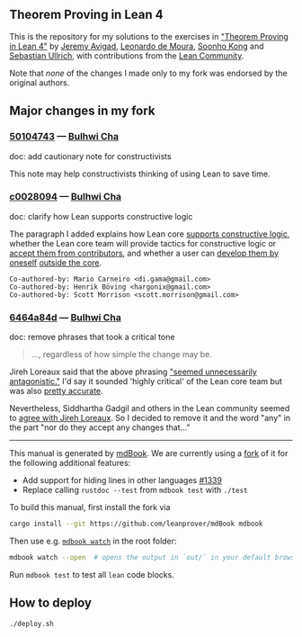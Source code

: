 Theorem Proving in Lean 4
-----------------------

This is the repository for my solutions to the exercises in ["Theorem Proving in Lean 4"][tpil] by
[Jeremy Avigad][ja], [Leonardo de Moura][ldm], [Soonho Kong][sk] and [Sebastian Ullrich][su], with
contributions from the [Lean Community][lean-comm].

Note that *none* of the changes I made only to my fork was endorsed by the original authors.

[tpil]: https://lean-lang.org/theorem_proving_in_lean4/title_page.html
[ja]: https://www.andrew.cmu.edu/user/avigad/
[ldm]: https://leodemoura.github.io/about.html
[sk]: https://soonhokong.github.io/
[su]: https://sebasti.a.nullri.ch/
[lean-comm]: https://leanprover-community.github.io/

## Major changes in my fork

### [50104743](https://git.sr.ht/~chabulhwi/theorem_proving_in_lean4/commit/50104743de63ed2f0554ab63ae0792ae46b5b189) — [Bulhwi Cha](https://git.sr.ht/~chabulhwi/)

doc: add cautionary note for constructivists

This note may help constructivists thinking of using Lean to save time.

### [c0028094](https://git.sr.ht/~chabulhwi/theorem_proving_in_lean4/commit/c002809407f9e82870a72d18886ec36dbffc893c) — [Bulhwi Cha](https://git.sr.ht/~chabulhwi/)

doc: clarify how Lean supports constructive logic

The paragraph I added explains how Lean core [supports constructive
logic][classical-tactics], whether the Lean core team will provide
tactics for constructive logic or [accept them from
contributors][not-priority], and whether a user can [develop them by
oneself][not-stopping] [outside the core][possible].

[classical-tactics]: https://leanprover.zulipchat.com/#narrow/stream/348111-std4/topic/Movement.20from.20Std.20to.20Init/near/430339840
[not-priority]: https://leanprover.zulipchat.com/#narrow/stream/348111-std4/topic/How.20classical.20is.20std4.3F/near/383780177
[not-stopping]: https://leanprover.zulipchat.com/#narrow/stream/270676-lean4/topic/constructive.20tactic.20mode.20in.20lean/near/431685357
[possible]: https://leanprover.zulipchat.com/#narrow/stream/270676-lean4/topic/constructive.20tactic.20mode.20in.20lean/near/431714863

    Co-authored-by: Mario Carneiro <di.gama@gmail.com>
    Co-authored-by: Henrik Böving <hargonix@gmail.com>
    Co-authored-by: Scott Morrison <scott.morrison@gmail.com>

### [6464a84d](https://git.sr.ht/~chabulhwi/theorem_proving_in_lean4/commit/6464a84d4e61b50b27534167cf373599a3b099e9) — [Bulhwi Cha](https://git.sr.ht/~chabulhwi/)

doc: remove phrases that took a critical tone

> …, regardless of how simple the change may be.

Jireh Loreaux said that the above phrasing ["seemed unnecessarily
antagonistic."][0] I'd say it sounded 'highly critical' of the Lean core
team but was also [pretty accurate][1].

Nevertheless, Siddhartha Gadgil and others in the Lean community seemed
to [agree with Jireh Loreaux][2]. So I decided to remove it and the word
"any" in the part "nor do they accept any changes that…"

[0]:
https://leanprover.zulipchat.com/#narrow/stream/270676-lean4/topic/constructive.20tactic.20mode.20in.20lean/near/431770413
[1]:
https://leanprover.zulipchat.com/#narrow/stream/270676-lean4/topic/constructive.20tactic.20mode.20in.20lean/near/431789933
[2]:
https://leanprover.zulipchat.com/#narrow/stream/270676-lean4/topic/constructive.20tactic.20mode.20in.20lean/near/431787322

---

This manual is generated by [mdBook](https://github.com/rust-lang/mdBook). We are currently using a
[fork](https://github.com/leanprover/mdBook) of it for the following additional features:

* Add support for hiding lines in other languages [#1339](https://github.com/rust-lang/mdBook/pull/1339)
* Replace calling `rustdoc --test` from `mdbook test` with `./test`

To build this manual, first install the fork via
```bash
cargo install --git https://github.com/leanprover/mdBook mdbook
```
Then use e.g. [`mdbook watch`](https://rust-lang.github.io/mdBook/cli/watch.html) in the root folder:
```bash
mdbook watch --open  # opens the output in `out/` in your default browser
```

Run `mdbook test` to test all `lean` code blocks.

## How to deploy

```
./deploy.sh
```
